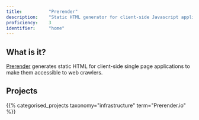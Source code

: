 ```yaml
---
title: 			"Prerender"
description: 	"Static HTML generator for client-side Javascript applications and websites."
proficiency:	3
identifier:		"home"
---
```


## What is it?
[Prerender](https://prerender.io/) generates static HTML for client-side single page applications to make them accessible to web crawlers.

## Projects
{{% categorised_projects taxonomy="infrastructure" term="Prerender.io" %}}